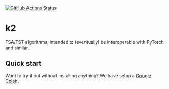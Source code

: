 
[![GitHub Actions Status](https://github.com/danpovey/k2/workflows/build/badge.svg)](https://github.com/danpovey/k2/actions)


# k2
FSA/FST algorithms, intended to (eventually) be interoperable with PyTorch and similar.

## Quick start

Want to try it out without installing anything? We have setup a [Google Colab][1].

[1]: https://colab.research.google.com/github/csukuangfj/k2/blob/fangjun-cuda/k2.ipynb
